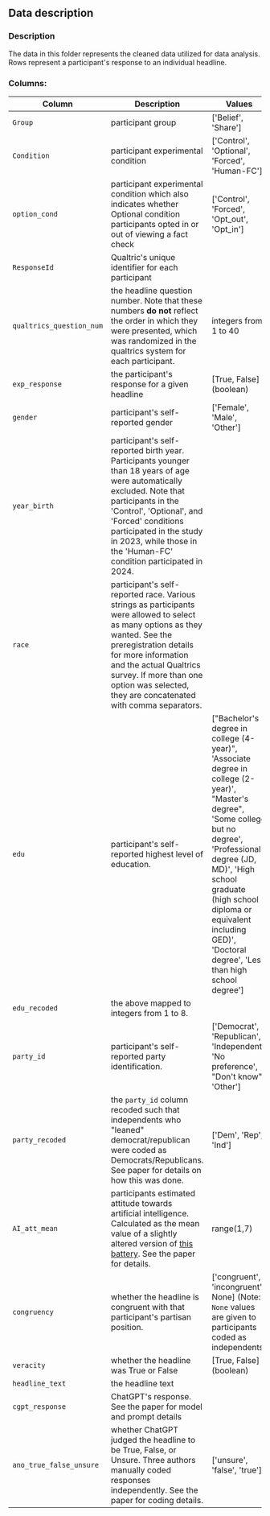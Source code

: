 ## Data description

### Description
The data in this folder represents the cleaned data utilized for data analysis.
Rows represent a participant's response to an individual headline.

### Columns:

| Column                 | Description                                                                                                                                                                                                                   | Values                                                                                                                                            |
|------------------------|-------------------------------------------------------------------------------------------------------------------------------------------------------------------------------------------------------------------------------|---------------------------------------------------------------------------------------------------------------------------------------------------|
| `Group`                | participant group                                                                                                                                                                                                             | ['Belief', 'Share']                                                                                                                               |
| `Condition`            | participant experimental condition                                                                                                                                                                                            | ['Control', 'Optional', 'Forced', 'Human-FC']                                                                                                     |
| `option_cond`          | participant experimental condition which also indicates whether Optional condition participants opted in or out of viewing a fact check                                                                                        | ['Control', 'Forced', 'Opt_out', 'Opt_in']                                                                                                        |
| `ResponseId`           | Qualtric's unique identifier for each participant                                                                                                                                                                              |                                                                                                                                                   |
| `qualtrics_question_num` | the headline question number. Note that these numbers **do not** reflect the order in which they were presented, which was randomized in the qualtrics system for each participant.                                          | integers from 1 to 40                                                                                                                             |
| `exp_response`         | the participant's response for a given headline                                                                                                                                                                               | [True, False] (boolean)                                                                                                                           |
| `gender`               | participant's self-reported gender                                                                                                                                                                                             | ['Female', 'Male', 'Other']                                                                                                                       |
| `year_birth`           | participant's self-reported birth year. Participants younger than 18 years of age were automatically excluded. Note that participants in the 'Control', 'Optional', and 'Forced' conditions participated in the study in 2023, while those in the 'Human-FC' condition participated in 2024. |                                                                                                                                                   |
| `race`                 | participant's self-reported race. Various strings as participants were allowed to select as many options as they wanted. See the preregistration details for more information and the actual Qualtrics survey. If more than one option was selected, they are concatenated with comma separators.                                                                                                                                                                                                                                                 |                                                                                                                                                   |
| `edu`                  | participant's self-reported highest level of education.                                                                                                                                                                       | ["Bachelor's degree in college (4-year)", 'Associate degree in college (2-year)', "Master's degree", 'Some college but no degree', 'Professional degree (JD, MD)', 'High school graduate (high school diploma or equivalent including GED)', 'Doctoral degree', 'Less than high school degree'] |
| `edu_recoded`          | the above mapped to integers from 1 to 8.                                                                                                                                                                                      |                                                                                                                                                   |
| `party_id`             | participant's self-reported party identification.                                                                                                                                                                              | ['Democrat', 'Republican', 'Independent', 'No preference', "Don't know", 'Other']                                                                 |
| `party_recoded`        | the `party_id` column recoded such that independents who "leaned" democrat/republican were coded as Democrats/Republicans. See paper for details on how this was done.                                                         | ['Dem', 'Rep', 'Ind']                                                                                                                             |
| `AI_att_mean`          | participants estimated attitude towards artificial intelligence. Calculated as the mean value of a slightly altered version of [this battery](https://doi.org/10.1007/s13218-020-00689-0). See the paper for details.           | range(1,7)                                                                                                                                         |
| `congruency`           | whether the headline is congruent with that participant's partisan position.                                                                                                                                                  | ['congruent', 'incongruent', None] (Note: `None` values are given to participants coded as independents)                                          |
| `veracity`             | whether the headline was True or False                                                                                                                                                                                         | [True, False] (boolean)                                                                                                                           |
| `headline_text`        | the headline text                                                                                                                                                                                                              |                                                                                                                                                   |
| `cgpt_response`        | ChatGPT's response. See the paper for model and prompt details                                                                                                                                                                |                                                                                                                                                   |
| `ano_true_false_unsure` | whether ChatGPT judged the headline to be True, False, or Unsure. Three authors manually coded responses independently. See the paper for coding details.                                                                     | ['unsure', 'false', 'true']                                                                                                                       |